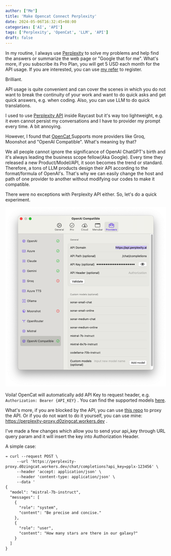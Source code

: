 ```yaml
---
author: ["Me"]
title: 'Make Opencat Connect Perplexity'
date: 2024-05-06T16:32:45+08:00
categories: ['AI', 'API']
tags: ['Perplexity', 'OpenCat', 'LLM', 'API']
draft: false
---
```


In my routine, I always use [Perplexity](https://www.perplexity.ai/) to solve my problems and help find the answers or summarize the web page or "Google that for me". What's more, if you subscribe its Pro Plan, you will get 5 USD each month for the API usage. If you are interested, you can use [my refer](https://perplexity.ai/pro?referral_code=5YCCVMM8) to register.

Brilliant. 

API usage is quite convenient and can cover the scenes in which you do not want to break the continuity of your work and want to do quick asks and get quick answers, e.g. when coding. Also, you can use LLM to do quick translations.

I used to use [Perplexity API](https://www.raycast.com/ilian/perplexity-api) inside Raycast but it's way too lightweight, e.g. it even cannot persist my conversations and I have to  provider my prompt every time. A bit annoying. 

However, I found that [OpenCat ](https://opencat.app/en/)Supports more providers like Groq, Moonshot and "OpenAI Compatible". What's meaning by that? 

We all people cannot ignore the significance of OpenAI ChatGPT's birth and it's always leading the business scope fellow(Aka Google). Every time they released a new Product/Model/API, it soon becomes the trend or standard. Therefore, a tons of LLM products design their API according to the format/formula of OpenAI's. That's why we can easily change the host and path of one provider to another without modifying our codes to make it compatible. 

There were no exceptions with Perplexity API either. So, let's do a quick experiment. 

![img](./assets/image-rrlb.png)

Voila! OpenCat will automatically add API Key to request header, e.g. `Authorization: Bearer {API_KEY}` . You can find the supported models [here](https://docs.perplexity.ai/reference/post_chat_completions). 

What's more, if you are blocked by the API, you can use [this repo](https://github.com/barretlee/cloudflare-proxy/tree/main) to proxy the API. Or if you do not want to do it yourself, you can use mine: https://perplexity-proxy.d0zingcat.workers.dev .

I've made a few changes which allow you to send your api_key through URL query param and it will insert the key into Authorization Header. 

A simple case:

```
➔ curl --request POST \
     --url 'https://perplexity-proxy.d0zingcat.workers.dev/chat/completions?api_key=pplx-123456' \
     --header 'accept: application/json' \
     --header 'content-type: application/json' \
     --data '
{
  "model": "mistral-7b-instruct",
  "messages": [
    {
      "role": "system",
      "content": "Be precise and concise."
    },
    {
      "role": "user",
      "content": "How many stars are there in our galaxy?"
    }
  ]
}
```
